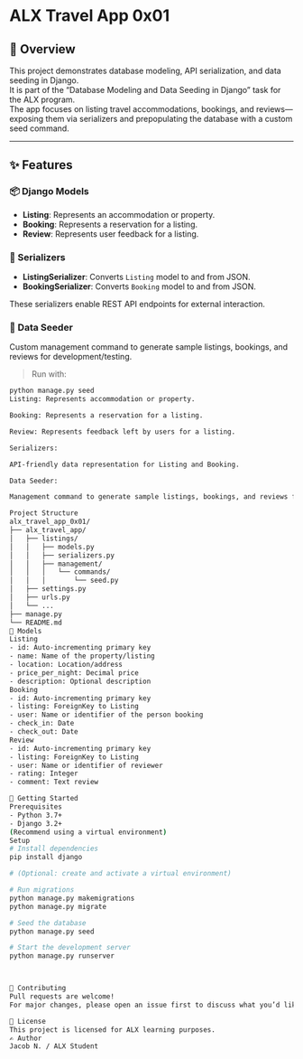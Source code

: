 # ALX Travel App 0x01

## 🧭 Overview
This project demonstrates database modeling, API serialization, and data seeding in Django.  
It is part of the “Database Modeling and Data Seeding in Django” task for the ALX program.  
The app focuses on listing travel accommodations, bookings, and reviews—exposing them via serializers and prepopulating the database with a custom seed command.

---

## ✨ Features

### 📦 Django Models
- **Listing**: Represents an accommodation or property.
- **Booking**: Represents a reservation for a listing.
- **Review**: Represents user feedback for a listing.

### 🔗 Serializers
- **ListingSerializer**: Converts `Listing` model to and from JSON.
- **BookingSerializer**: Converts `Booking` model to and from JSON.

These serializers enable REST API endpoints for external interaction.

### 🌱 Data Seeder
Custom management command to generate sample listings, bookings, and reviews for development/testing.

> Run with:
```bash
python manage.py seed
Listing: Represents accommodation or property.

Booking: Represents a reservation for a listing.

Review: Represents feedback left by users for a listing.

Serializers:

API-friendly data representation for Listing and Booking.

Data Seeder:

Management command to generate sample listings, bookings, and reviews for development/testing.

Project Structure
alx_travel_app_0x01/
├── alx_travel_app/
│   ├── listings/
│   │   ├── models.py
│   │   ├── serializers.py
│   │   ├── management/
│   │   │   └── commands/
│   │   │       └── seed.py
│   ├── settings.py
│   ├── urls.py
│   └── ...
├── manage.py
└── README.md
🧩 Models
Listing
- id: Auto-incrementing primary key
- name: Name of the property/listing
- location: Location/address
- price_per_night: Decimal price
- description: Optional description
Booking
- id: Auto-incrementing primary key
- listing: ForeignKey to Listing
- user: Name or identifier of the person booking
- check_in: Date
- check_out: Date
Review
- id: Auto-incrementing primary key
- listing: ForeignKey to Listing
- user: Name or identifier of reviewer
- rating: Integer
- comment: Text review

🚀 Getting Started
Prerequisites
- Python 3.7+
- Django 3.2+
(Recommend using a virtual environment)
Setup
# Install dependencies
pip install django

# (Optional: create and activate a virtual environment)

# Run migrations
python manage.py makemigrations
python manage.py migrate

# Seed the database
python manage.py seed

# Start the development server
python manage.py runserver



🤝 Contributing
Pull requests are welcome!
For major changes, please open an issue first to discuss what you’d like to improve.

📄 License
This project is licensed for ALX learning purposes.
✍️ Author
Jacob N. / ALX Student

